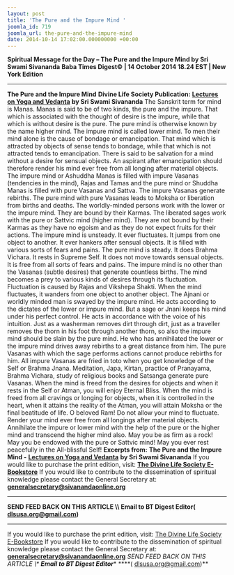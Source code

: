 ```yaml
---
layout: post
title: 'The Pure and the Impure Mind '
joomla_id: 719
joomla_url: the-pure-and-the-impure-mind
date: 2014-10-14 17:02:00.000000000 +00:00
---
```

**Spiritual Message for the Day – The Pure and the Impure Mind by Sri Swami Sivananda**
**Baba Times Digest© | 14 October 2014 18.24 EST | New York Edition**
* * *  
**The Pure and the Impure Mind**
**Divine Life Society Publication:** [**Lectures on Yoga and Vedanta**](http://www.dlshq.org/discourse/may2005.htm) **by Sri Swami Sivananda**
The Sanskrit term for mind is Manas. Manas is said to be of two kinds, the pure and the impure. That which is associated with the thought of desire is the impure, while that which is without desire is the pure. The pure mind is otherwise known by the name higher mind. The impure mind is called lower mind. To men their mind alone is the cause of bondage or emancipation. That mind which is attracted by objects of sense tends to bondage, while that which is not attracted tends to emancipation. There is said to be salvation for a mind without a desire for sensual objects. An aspirant after emancipation should therefore render his mind ever free from all longing after material objects.
The impure mind or Ashuddha Manas is filled with impure Vasanas (tendencies in the mind), Rajas and Tamas and the pure mind or Shuddha Manas is filled with pure Vasanas and Sattva. The impure Vasanas generate rebirths. The pure mind with pure Vasanas leads to Moksha or liberation from births and deaths. The worldly-minded persons work with the lower or the impure mind. They are bound by their Karmas. The liberated sages work with the pure or Sattvic mind (higher mind). They are not bound by their Karmas as they have no egoism and as they do not expect fruits for their actions.
The impure mind is unsteady. It ever fluctuates. It jumps from one object to another. It ever hankers after sensual objects. It is filled with various sorts of fears and pains. The pure mind is steady. It does Brahma Vichara. It rests in Supreme Self. It does not move towards sensual objects. It is free from all sorts of fears and pains.
The impure mind is no other than the Vasanas (subtle desires) that generate countless births. The mind becomes a prey to various kinds of desires through its fluctuation. Fluctuation is caused by Rajas and Vikshepa Shakti. When the mind fluctuates, it wanders from one object to another object.
The Ajnani or worldly minded man is swayed by the impure mind. He acts according to the dictates of the lower or impure mind. But a sage or Jnani keeps his mind under his perfect control. He acts in accordance with the voice of his intuition.
Just as a washerman removes dirt through dirt, just as a traveller removes the thorn in his foot through another thorn, so also the impure mind should be slain by the pure mind.
He who has annihilated the lower or the impure mind drives away rebirths to a great distance from him. The pure Vasanas with which the sage performs actions cannot produce rebirths for him.
All impure Vasanas are fried in toto when you get knowledge of the Self or Brahma Jnana. Meditation, Japa, Kirtan, practice of Pranayama, Brahma Vichara, study of religious books and Satsanga generate pure Vasanas.
When the mind is freed from the desires for objects and when it rests in the Self or Atman, you will enjoy Eternal Bliss. When the mind is freed from all cravings or longing for objects, when it is controlled in the heart, when it attains the reality of the Atman, you will attain Moksha or the final beatitude of life.
O beloved Ram! Do not allow your mind to fluctuate. Render your mind ever free from all longings after material objects. Annihilate the impure or lower mind with the help of the pure or the higher mind and transcend the higher mind also. May you be as firm as a rock! May you be endowed with the pure or Sattvic mind! May you ever rest peacefully in the All-blissful Self!
**Excerpts from:**  **The Pure and the Impure Mind -** [**Lectures on Yoga and Vedanta**](http://www.dlshq.org/discourse/may2005.htm) **by Sri Swami Sivananda**
If you would like to purchase the print edition, visit: **[The Divine Life Society E-Bookstore](http://www.dlshq.org/download/download.htm)**
If you would like to contribute to the dissemination of spiritual knowledge please contact the General Secretary at: [](mailto:%20%3Cscript%20type=%27text/javascript%27%3E%20%3C%21--%20var%20prefix%20=%20%27ma%27%20+%20%27il%27%20+%20%27to%27;%20var%20path%20=%20%27hr%27%20+%20%27ef%27%20+%20%27=%27;%20var%20addy57016%20=%20%27generalsecretary%27%20+%20%27@%27;%20addy57016%20=%20addy57016%20+%20%27sivanandaonline%27%20+%20%27.%27%20+%20%27org%27;%20document.write%28%27%3Ca%20%27%20+%20path%20+%20%27%5C%27%27%20+%20prefix%20+%20%27:%27%20+%20addy57016%20+%20%27%5C%27%3E%27%29;%20document.write%28addy57016%29;%20document.write%28%27%3C%5C/a%3E%27%29;%20//--%3E%5Cn%20%3C/script%3E%3Cscript%20type=%27text/javascript%27%3E%20%3C%21--%20document.write%28%27%3Cspan%20style=%5C%27display:%20none;%5C%27%3E%27%29;%20//--%3E%20%3C/script%3EThis%20email%20address%20is%20being%20protected%20from%20spambots.%20You%20need%20JavaScript%20enabled%20to%20view%20it.%20%3Cscript%20type=%27text/javascript%27%3E%20%3C%21--%20document.write%28%27%3C/%27%29;%20document.write%28%27span%3E%27%29;%20//--%3E%20%3C/script%3E?subject=Contribution%20to%20Dissemination%20of%20Spiritual%20Knowledge) **generalsecretary@sivanandaonline.org**
****
**SEND FEED BACK ON THIS ARTICLE \\\ Email to BT Digest Editor[](mailto:%20%3Cscript%20type=%27text/javascript%27%3E%20%3C%21--%20var%20prefix%20=%20%27ma%27%20+%20%27il%27%20+%20%27to%27;%20var%20path%20=%20%27hr%27%20+%20%27ef%27%20+%20%27=%27;%20var%20addy72654%20=%20%27dlsusa.org%27%20+%20%27@%27;%20addy72654%20=%20addy72654%20+%20%27gmail%27%20+%20%27.%27%20+%20%27com%27;%20document.write%28%27%3Ca%20%27%20+%20path%20+%20%27%5C%27%27%20+%20prefix%20+%20%27:%27%20+%20addy72654%20+%20%27%5C%27%3E%27%29;%20document.write%28addy72654%29;%20document.write%28%27%3C%5C/a%3E%27%29;%20//--%3E%5Cn%20%3C/script%3E%3Cscript%20type=%27text/javascript%27%3E%20%3C%21--%20document.write%28%27%3Cspan%20style=%5C%27display:%20none;%5C%27%3E%27%29;%20//--%3E%20%3C/script%3EThis%20email%20address%20is%20being%20protected%20from%20spambots.%20You%20need%20JavaScript%20enabled%20to%20view%20it.%20%3Cscript%20type=%27text/javascript%27%3E%20%3C%21--%20document.write%28%27%3C/%27%29;%20document.write%28%27span%3E%27%29;%20//--%3E%20%3C/script%3E?subject=DLS%20Posts)( [dlsusa.org@gmail.com](mailto:dlsusa.org@gmail.com))**
* * *
  
If you would like to purchase the print edition, visit: [The Divine Life Society E-Bookstore](http://www.dlshq.org/download/download.htm)
If you would like to contribute to the dissemination of spiritual knowledge please contact the General Secretary at: **[generalsecretary@sivanandaonline.org](mailto:generalsecretary@sivanandaonline.org)**
**SEND FEED BACK ON THIS ARTICLE \\\**  **Email to BT Digest Editor**** [](mailto:%20%3Cscript%20type=%27text/javascript%27%3E%20%3C%21--%20var%20prefix%20=%20%27ma%27%20+%20%27il%27%20+%20%27to%27;%20var%20path%20=%20%27hr%27%20+%20%27ef%27%20+%20%27=%27;%20var%20addy72654%20=%20%27dlsusa.org%27%20+%20%27@%27;%20addy72654%20=%20addy72654%20+%20%27gmail%27%20+%20%27.%27%20+%20%27com%27;%20document.write%28%27%3Ca%20%27%20+%20path%20+%20%27%5C%27%27%20+%20prefix%20+%20%27:%27%20+%20addy72654%20+%20%27%5C%27%3E%27%29;%20document.write%28addy72654%29;%20document.write%28%27%3C%5C/a%3E%27%29;%20//--%3E%5Cn%20%3C/script%3E%3Cscript%20type=%27text/javascript%27%3E%20%3C%21--%20document.write%28%27%3Cspan%20style=%5C%27display:%20none;%5C%27%3E%27%29;%20//--%3E%20%3C/script%3EThis%20email%20address%20is%20being%20protected%20from%20spambots.%20You%20need%20JavaScript%20enabled%20to%20view%20it.%20%3Cscript%20type=%27text/javascript%27%3E%20%3C%21--%20document.write%28%27%3C/%27%29;%20document.write%28%27span%3E%27%29;%20//--%3E%20%3C/script%3E?subject=DLS%20Posts)****( [dlsusa.org@gmail.com](mailto:dlsusa.org@gmail.com))**  
